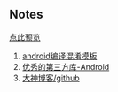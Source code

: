 ## Notes

[点此预览](https://sogrey.github.io/notes)

1. [android编译混淆模板](https://sogrey.github.io/notes/%E6%B7%B7%E6%B7%86%E6%A8%A1%E6%9D%BF)
2. [优秀的第三方库-Android](https://sogrey.github.io/notes/%E4%BC%98%E7%A7%80%E7%9A%84%E7%AC%AC%E4%B8%89%E6%96%B9%E5%BA%93-Android)
3. [大神博客/github](https://sogrey.github.io/notes/%E5%A4%A7%E7%A5%9E%E5%8D%9A%E5%AE%A2-github)